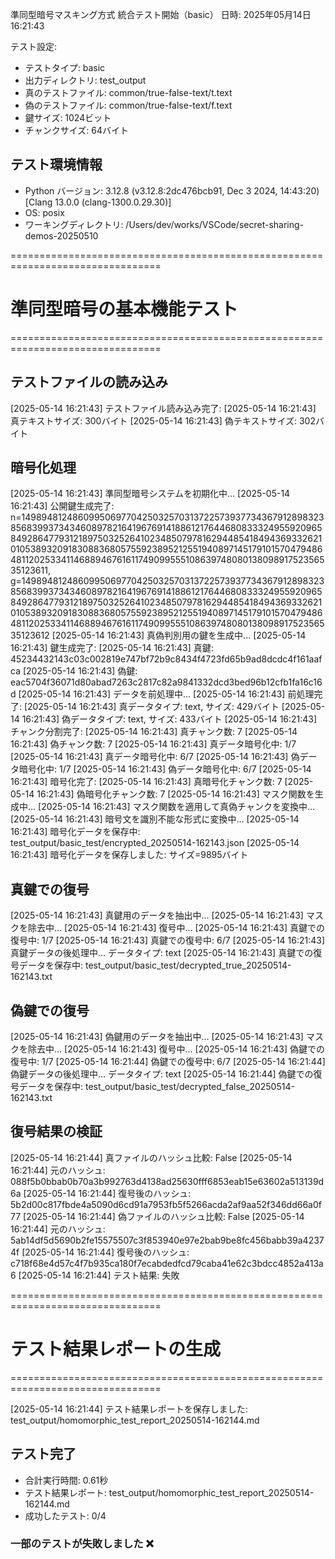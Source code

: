 準同型暗号マスキング方式 統合テスト開始（basic）
日時: 2025年05月14日 16:21:43

テスト設定:
- テストタイプ: basic
- 出力ディレクトリ: test_output
- 真のテストファイル: common/true-false-text/t.text
- 偽のテストファイル: common/true-false-text/f.text
- 鍵サイズ: 1024ビット
- チャンクサイズ: 64バイト

## テスト環境情報
- Python バージョン: 3.12.8 (v3.12.8:2dc476bcb91, Dec  3 2024, 14:43:20) [Clang 13.0.0 (clang-1300.0.29.30)]
- OS: posix
- ワーキングディレクトリ: /Users/dev/works/VSCode/secret-sharing-demos-20250510


================================================================================
# 準同型暗号の基本機能テスト
================================================================================


## テストファイルの読み込み
[2025-05-14 16:21:43] テストファイル読み込み完了:
[2025-05-14 16:21:43]   真テキストサイズ: 300バイト
[2025-05-14 16:21:43]   偽テキストサイズ: 302バイト

## 暗号化処理
[2025-05-14 16:21:43] 準同型暗号システムを初期化中...
[2025-05-14 16:21:43] 公開鍵生成完了: n=149894812486099506977042503257031372257393773436791289832385683993734346089782164196769141886121764468083332495592096584928647793121897503252641023485079781629448541849436933262101053893209183088368057559238952125519408971451791015704794864811202533411468894676161174909955510863974808013809891752356535123611, g=149894812486099506977042503257031372257393773436791289832385683993734346089782164196769141886121764468083332495592096584928647793121897503252641023485079781629448541849436933262101053893209183088368057559238952125519408971451791015704794864811202533411468894676161174909955510863974808013809891752356535123612
[2025-05-14 16:21:43] 真偽判別用の鍵を生成中...
[2025-05-14 16:21:43] 鍵生成完了:
[2025-05-14 16:21:43]   真鍵: 45234432143c03c002819e747bf72b9c8434f4723fd65b9ad8dcdc4f161aafca
[2025-05-14 16:21:43]   偽鍵: eac5704f36071d80abad7263c2817c82a9841332dcd3bed96b12cfb1fa16c16d
[2025-05-14 16:21:43] データを前処理中...
[2025-05-14 16:21:43] 前処理完了:
[2025-05-14 16:21:43]   真データタイプ: text, サイズ: 429バイト
[2025-05-14 16:21:43]   偽データタイプ: text, サイズ: 433バイト
[2025-05-14 16:21:43] チャンク分割完了:
[2025-05-14 16:21:43]   真チャンク数: 7
[2025-05-14 16:21:43]   偽チャンク数: 7
[2025-05-14 16:21:43] 真データ暗号化中: 1/7
[2025-05-14 16:21:43] 真データ暗号化中: 6/7
[2025-05-14 16:21:43] 偽データ暗号化中: 1/7
[2025-05-14 16:21:43] 偽データ暗号化中: 6/7
[2025-05-14 16:21:43] 暗号化完了:
[2025-05-14 16:21:43]   真暗号化チャンク数: 7
[2025-05-14 16:21:43]   偽暗号化チャンク数: 7
[2025-05-14 16:21:43] マスク関数を生成中...
[2025-05-14 16:21:43] マスク関数を適用して真偽チャンクを変換中...
[2025-05-14 16:21:43] 暗号文を識別不能な形式に変換中...
[2025-05-14 16:21:43] 暗号化データを保存中: test_output/basic_test/encrypted_20250514-162143.json
[2025-05-14 16:21:43] 暗号化データを保存しました: サイズ=9895バイト

## 真鍵での復号
[2025-05-14 16:21:43] 真鍵用のデータを抽出中...
[2025-05-14 16:21:43] マスクを除去中...
[2025-05-14 16:21:43] 復号中...
[2025-05-14 16:21:43] 真鍵での復号中: 1/7
[2025-05-14 16:21:43] 真鍵での復号中: 6/7
[2025-05-14 16:21:43] 真鍵データの後処理中... データタイプ: text
[2025-05-14 16:21:43] 真鍵での復号データを保存中: test_output/basic_test/decrypted_true_20250514-162143.txt

## 偽鍵での復号
[2025-05-14 16:21:43] 偽鍵用のデータを抽出中...
[2025-05-14 16:21:43] マスクを除去中...
[2025-05-14 16:21:43] 復号中...
[2025-05-14 16:21:43] 偽鍵での復号中: 1/7
[2025-05-14 16:21:44] 偽鍵での復号中: 6/7
[2025-05-14 16:21:44] 偽鍵データの後処理中... データタイプ: text
[2025-05-14 16:21:44] 偽鍵での復号データを保存中: test_output/basic_test/decrypted_false_20250514-162143.txt

## 復号結果の検証
[2025-05-14 16:21:44] 真ファイルのハッシュ比較: False
[2025-05-14 16:21:44]   元のハッシュ:   088f5b0bbab0b70a3b992763d4138ad25630fff6853eab15e63602a513139d6a
[2025-05-14 16:21:44]   復号後のハッシュ: 5b2d00c817fbde4a5090d6cd91a7953fb5f5266acda2af9aa52f346dd66a0f77
[2025-05-14 16:21:44] 偽ファイルのハッシュ比較: False
[2025-05-14 16:21:44]   元のハッシュ:   5ab14df5d5690b2fe15575507c3f853940e97e2bab9be8fc456babb39a42374f
[2025-05-14 16:21:44]   復号後のハッシュ: c718f68e4d57c4f7b935ca180f7ecabdedfcd79caba41e62c3bdcc4852a413a6
[2025-05-14 16:21:44] テスト結果: 失敗

================================================================================
# テスト結果レポートの生成
================================================================================

[2025-05-14 16:21:44] テスト結果レポートを保存しました: test_output/homomorphic_test_report_20250514-162144.md
## テスト完了
- 合計実行時間: 0.61秒
- テスト結果レポート: test_output/homomorphic_test_report_20250514-162144.md
- 成功したテスト: 0/4
### 一部のテストが失敗しました ❌
